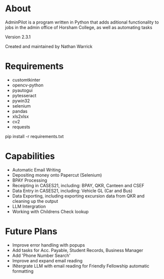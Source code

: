 # About
AdminPilot is a program written in Python that adds aditional functionality to jobs in the admin office of Horsham College, as well as automating tasks

Version 2.3.1

Created and maintained by Nathan Warrick

# Requirements
* customtkinter
* opencv-python
* pyautogui
* pytesseract
* pywin32
* selenium
* pandas
* xls2xlsx
* cv2
* requests


pip install -r requirements.txt


# Capabilities
* Automatic Email Writing
* Depositing money onto Papercut (Selenium)
* BPAY Processing 
* Receipting in CASES21, including: BPAY, QKR, Canteen and CSEF
* Data Entry in CASES21, including: Vehicle GL (Car and Bus)
* Data Exporting, including exporting excursion data from QKR and cleaning up the output 
* LLM Intergration
* Working with Childrens Check lookup

# Future Plans
* Improve error handling with popups
* Add tasks for Acc. Payable, Student Records, Business Manager
* Add 'Phone Number Search'
* Improve and expand email reading
* INtergrate LLM with email reading for Friendly Fellowship automatic formatting